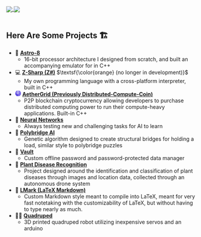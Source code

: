 <a href="">
  <img align="center" src="https://github-readme-stats.vercel.app/api?username=sam-astro&theme=github_dark&hide=contribs&show_icons=true" />
</a>
<a href="">
  <img align="center" src="https://github-readme-stats.vercel.app/api/top-langs/?username=sam-astro&theme=github_dark&layout=compact" />
</a>

<br/>
<br/>


## Here Are Some Projects 🏗
* 💽 [**Astro-8**](https://github.com/sam-astro/Astro8-Computer)
  * 16-bit processor architecture I designed from scratch, and built an accompanying emulator for in C++
* 💻 [**Z-Sharp (Z#)**](https://github.com/sam-astro/Z-Sharp) $\textsf{\color{orange} (no longer in development)}$
  * My own programming language with a cross-platform interpreter, built in C++
* <img src="https://github.com/The-Distributed-Computing-Project/Distributed-Compute-Coin/blob/dev/Media/icon.png?raw=true" height="15rem" style="margin:auto"> [**AetherGrid (Previously Distributed-Compute-Coin)**](https://github.com/sam-astro/Distributed-Compute-Coin)
  * P2P blockchain cryptocurrency allowing developers to purchase distributed computing power to run their compute-heavy applications. Built-in C++
* 🧠 [**Neural Networks**](https://github.com/sam-astro/NN-2)
  * Always testing new and challenging tasks for AI to learn
* 🌉 [**Polybridge AI**](https://github.com/sam-astro/Genetic-Algorithm-Poly-Bridge)
  * Genetic algorithm designed to create structural bridges for holding a load, similar style to polybridge puzzles
* 🔐 [**Vault**](https://github.com/sam-astro/vault)
  * Custom offline password and password-protected data manager
* 🌱 [**Plant Disease Recognition**](https://github.com/sam-astro/plant-disease-recognition)
  * Project designed around the identification and classification of plant diseases through images and location data, collected through an autonomous drone system
* 📓 [**LMark (LaTeX Markdown)**](https://github.com/sam-astro/LatexMarkdown)
  * Custom Markdown style meant to compile into LaTeX, meant for very fast notetaking with the customizability of LaTeX, but without having to type nearly as much.
* 🐕‍🦺 [**Quadruped**](https://github.com/sam-astro/quadruped)
  * 3D printed quadruped robot utilizing inexpensive servos and an arduino
